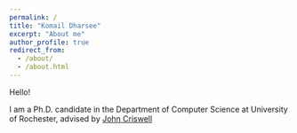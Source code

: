 ```yaml
---
permalink: /
title: "Komail Dharsee"
excerpt: "About me"
author_profile: true
redirect_from: 
  - /about/
  - /about.html
---
```


Hello!

I am a Ph.D. candidate in the Department of Computer Science at University of Rochester, advised by [John Criswell](https://www.cs.rochester.edu/u/criswell/ "John Criswell")